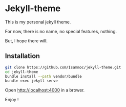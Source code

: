 # Jekyll-theme

This is my personal jekyll theme.

For now, there is no name, no special features, nothing.

But, I hope there will.

## Installation

```bash
git clone https://github.com/Isammoc/jekyll-theme.git
cd jekyll-theme
bundle install --path vendor/bundle
bundle exec jekyll serve
```

Open [http://localhost:4000](http://localhost:4000) in a brower.

Enjoy !
